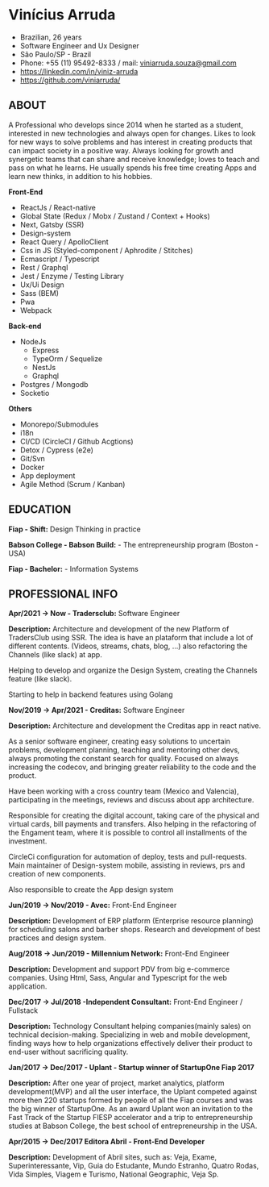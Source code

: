 # Vinícius Arruda

- Brazilian, 26 years
- Software Engineer and Ux Designer
- São Paulo/SP - Brazil
- Phone: +55 (11) 95492-8333 / mail: viniarruda.souza@gmail.com
- https://linkedin.com/in/viniz-arruda
- https://github.com/viniarruda/

## ABOUT

A Professional who develops since 2014 when he started as a student, interested in new technologies and always open for changes. Likes to look for new ways to solve problems and has interest in creating products that can impact society in a positive way.
Always looking for growth and synergetic teams that can share and receive knowledge; loves to teach and pass on what he learns. He usually spends his free time creating Apps and learn new thinks, in addition to his hobbies.

**Front-End**

- ReactJs / React-native
- Global State (Redux / Mobx / Zustand / Context + Hooks)
- Next, Gatsby (SSR)
- Design-system
- React Query / ApolloClient
- Css in JS (Styled-component / Aphrodite / Stitches)
- Ecmascript / Typescript
- Rest / Graphql
- Jest / Enzyme / Testing Library
- Ux/Ui Design
- Sass (BEM)
- Pwa
- Webpack

**Back-end**
- NodeJs 
  - Express
  - TypeOrm / Sequelize
  - NestJs
  - Graphql
- Postgres / Mongodb
- Socketio

**Others**
- Monorepo/Submodules
- i18n
- CI/CD (CircleCI / Github Acgtions)
- Detox / Cypress (e2e)
- Git/Svn
- Docker
- App deployment
- Agile Method (Scrum / Kanban)

## EDUCATION 

**Fiap - Shift:** Design Thinking in practice

**Babson College - Babson Build:** - The entrepreneurship program (Boston - USA)

**Fiap - Bachelor:** - Information Systems

## PROFESSIONAL INFO

**Apr/2021 -> Now - Tradersclub:** Software Engineer

**Description:** Architecture and development of the new Platform of TradersClub using SSR. The idea is have an plataform that include a lot of different contents. (Videos, streams, chats, blog, ...) also refactoring the Channels (like slack) at app.

Helping to develop and organize the Design System, creating the Channels feature (like slack). 

Starting to help in backend features using Golang

**Nov/2019 -> Apr/2021 - Creditas:** Software Engineer

**Description:** Architecture and development the Creditas app in react native.

As a senior software engineer, creating easy solutions to uncertain problems, development planning, teaching and mentoring other devs, always promoting the constant search for quality. Focused on always increasing the codecov, and bringing greater reliability to the code and the product.

Have been working with a cross country team (Mexico and Valencia), participating in the meetings, reviews and discuss about app architecture.

Responsible for creating the digital account, taking care of the physical and virtual cards, bill payments and transfers. Also helping in the refactoring of the Engament team, where it is possible to control all installments of the investment.

CircleCi configuration for automation of deploy, tests and pull-requests. Main maintainer of Design-system mobile, assisting in reviews, prs and creation of new components.

Also responsible to create the App design system 

**Jun/2019 -> Nov/2019 - Avec:** Front-End Engineer

**Description:** Development of ERP platform (Enterprise resource planning) for scheduling salons and barber shops. Research and development of best practices and design system.

**Aug/2018 -> Jun/2019 - Millennium Network:** Front-End Engineer

**Description:** Development and support PDV from big e-commerce companies. Using Html, Sass, Angular and Typescript for the web application.

**Dec/2017 -> Jul/2018 -Independent Consultant:** Front-End Engineer / Fullstack

**Description:** Technology Consultant helping companies(mainly sales) on technical decision-making. Specializing in web and mobile development, finding ways how to help organizations effectively deliver their product to end-user without sacrificing quality.

**Jan/2017 -> Dec/2017 - Uplant - Startup winner of StartupOne Fiap 2017**

**Description:** After one year of project, market analytics, platform development(MVP) and all the user interface, the Uplant competed against more then 220 startups formed by people of all the Fiap courses and was the big winner of StartupOne. As an award Uplant won an invitation to the Fast Track of the Startup FIESP accelerator and a trip to entrepreneurship studies at Babson College, the best school of entrepreneurship in the USA.

**Apr/2015 -> Dec/2017 Editora Abril - Front-End Developer**

**Description:** Development of Abril sites, such as: Veja, Exame, Superinteressante, Vip, Guia do Estudante, Mundo Estranho, Quatro Rodas, Vida Simples, Viagem e Turismo, National Geographic, Veja Sp. 
